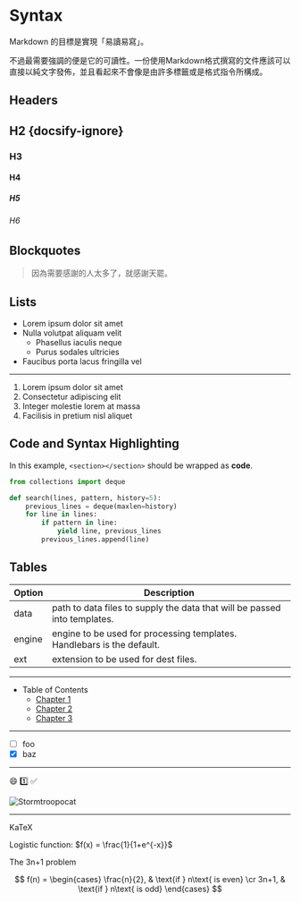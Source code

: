 # Syntax

Markdown 的目標是實現「易讀易寫」。

不過最需要強調的便是它的可讀性。一份使用Markdown格式撰寫的文件應該可以直接以純文字發佈，並且看起來不會像是由許多標籤或是格式指令所構成。


## Headers

## H2 {docsify-ignore}

### H3

#### H4

##### H5

###### H6

## Blockquotes

> 因為需要感謝的人太多了，就感謝天罷。

## Lists

- Lorem ipsum dolor sit amet
- Nulla volutpat aliquam velit
    - Phasellus iaculis neque
    - Purus sodales ultricies
- Faucibus porta lacus fringilla vel

---

1. Lorem ipsum dolor sit amet
2. Consectetur adipiscing elit
3. Integer molestie lorem at massa
4. Facilisis in pretium nisl aliquet

## Code and Syntax Highlighting

In this example, `<section></section>` should be wrapped as **code**.

```python
from collections import deque

def search(lines, pattern, history=5):
    previous_lines = deque(maxlen=history)
    for line in lines:
        if pattern in line:
            yield line, previous_lines
        previous_lines.append(line)
```

## Tables

| Option | Description |
| ------ | ----------- |
| data   | path to data files to supply the data that will be passed into templates. |
| engine | engine to be used for processing templates. Handlebars is the default. |
| ext    | extension to be used for dest files. |


---

- Table of Contents
    - [Chapter 1](#chapter-1)
    - [Chapter 2](#chapter-2)
    - [Chapter 3](#chapter-3)

---

- [ ] foo
- [x] baz

---

:smile: :one: :white_check_mark:

![Stormtroopocat](http://octodex.github.com/images/stormtroopocat.jpg)

---

KaTeX

Logistic function: $f(x) = \frac{1}{1+e^{-x}}$

The 3n+1 problem

$$
f(n) = \begin{cases}
\frac{n}{2}, & \text{if } n\text{ is even} \cr
3n+1, & \text{if } n\text{ is odd}
\end{cases}
$$
